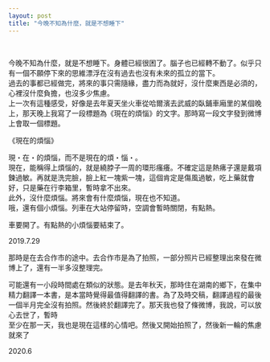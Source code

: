 ```yaml
---
layout: post
title: "今晚不知為什麼，就是不想睡下"
---
```


  
&nbsp;
&nbsp;



今晚不知為什麼，就是不想睡下。身體已經很困了。腦子也已經轉不動了。似乎只有一個不願停下來的思維漂浮在沒有過去也沒有未來的孤立的當下。
<br>過去的事都已經做完，將來的事只需隨緣，盡力而為就好，沒什麼東西是必須的，心裡沒什麼負擔，也沒多少焦慮。
<br>上一次有這種感受，好像是去年夏天坐火車從哈爾濱去武威的臥鋪車廂里的某個晚上，那天晚上我寫了一段標題為《現在的煩惱》的文字。那時寫一段文字發到微博上會取一個標題。

《現在的煩惱》

現・在・的煩惱，而不是現在的煩・惱・。
<br>現在，能稱得上煩惱的，就是繞脖子一周的環形瘙癢。不確定這是熱疿子還是戴項鍊過敏。再就是洗完臉，臉上紅一塊紫一塊，這個肯定是傷風過敏，吃上藥就會好，只是藥在行李箱里，暫時拿不出來。
<br>此外，沒什麼煩惱。將來會有什麼煩惱，現在也不知道。
<br>哦，還有個小煩惱。列車在大站停留時，空調會暫時關閉，有點熱。

車要開了。有點熱的小煩惱要結束了。

2019.7.29

那時是在去合作市的途中。去合作市是為了拍照，一部分照片已經整理出來發在微博上了，還有一半多沒整理完。

可能還有一小段時間處在類似的狀態。是去年秋天，那時住在湖南的鄉下，在集中精力翻譯一本書，是本當時覺得最值得翻譯的書。為了及時交稿，翻譯過程的最後一個半月完全沒有拍照。然後終於翻譯完了。那天我也發了條微博，我說，可以放心去世了，暫時
<br>至少在那一天，我也是現在這樣的心情吧。然後又開始拍照了，然後新一輪的焦慮就來了

2020.6